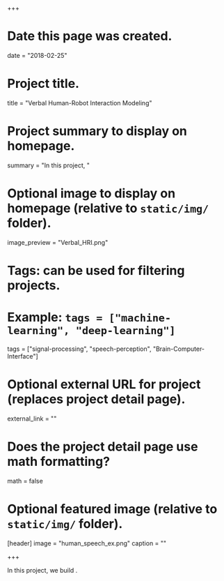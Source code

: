 +++
# Date this page was created.
date = "2018-02-25"

# Project title.
title = "Verbal Human-Robot Interaction Modeling"

# Project summary to display on homepage.
summary = "In this project, "

# Optional image to display on homepage (relative to `static/img/` folder).
image_preview = "Verbal_HRI.png"

# Tags: can be used for filtering projects.
# Example: `tags = ["machine-learning", "deep-learning"]`
tags = ["signal-processing", "speech-perception", "Brain-Computer-Interface"]

# Optional external URL for project (replaces project detail page).
external_link = ""

# Does the project detail page use math formatting?
math = false

# Optional featured image (relative to `static/img/` folder).
[header]
image = "human_speech_ex.png"
caption = ""

+++

In this project, we build .
